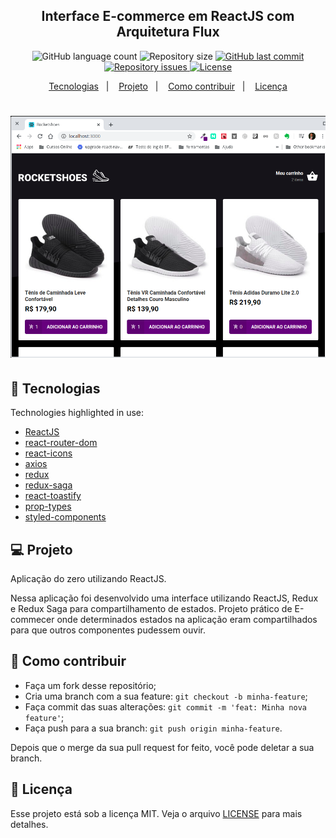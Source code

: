 <h2 align="center">Interface E-commerce em ReactJS com Arquitetura Flux</h2>

<p align="center">
  <img alt="GitHub language count" src="https://img.shields.io/github/languages/count/rlocatelli9/rocketshoes-web">

  <img alt="Repository size" src="https://img.shields.io/github/repo-size/rlocatelli9/rocketshoes-web">

  <a href="https://github.com/rlocatelli9/rocketshoes-web/commits/master">
    <img alt="GitHub last commit" src="https://img.shields.io/github/last-commit/rlocatelli9/rocketshoes-web">
  </a>

  <a href="https://github.com/rlocatelli9/rocketshoes-web/issues">
    <img alt="Repository issues" src="https://img.shields.io/github/issues/rlocatelli9/rocketshoes-web">

  </a>

  <a href="https://github.com/rlocatelli9/rocketshoes-web/blob/master/LICENSE.md">
    <img alt="License" src="https://img.shields.io/badge/license-MIT-brightgreen">
  <a>
</p>

<p align="center">
  <a href="#bookmark_tabs-tecnologias">Tecnologias</a>&nbsp;&nbsp;&nbsp;|&nbsp;&nbsp;&nbsp;
  <a href="#-projeto">Projeto</a>&nbsp;&nbsp;&nbsp;|&nbsp;&nbsp;&nbsp;
  <a href="#-como-contribuir">Como contribuir</a>&nbsp;&nbsp;&nbsp;|&nbsp;&nbsp;&nbsp;
  <a href="#memo-licença">Licença</a>
</p>

<h1 align="center">
<img alt="" title="" src=".github/assets/arqFlux.png" width="" />
</h1>

## :bookmark_tabs: Tecnologias

Technologies highlighted in use:

- [ReactJS](https://reactjs.org/)
- [react-router-dom](https://www.npmjs.com/package/react-router-dom)
- [react-icons](https://www.npmjs.com/package/react-icons)
- [axios](https://www.npmjs.com/package/axios)
- [redux](https://redux.js.org/)
- [redux-saga](https://redux-saga.js.org/)
- [react-toastify](https://github.com/fkhadra/react-toastify)
- [prop-types](https://www.npmjs.com/package/prop-types)
- [styled-components](https://www.npmjs.com/package/styled-components)

## 💻 Projeto

Aplicação do zero utilizando ReactJS.

Nessa aplicação foi desenvolvido uma interface utilizando ReactJS, Redux e Redux Saga para compartilhamento de estados. Projeto prático de E-commecer onde determinados estados na aplicação eram compartilhados para que outros componentes pudessem ouvir.

## 🤔 Como contribuir

- Faça um fork desse repositório;
- Cria uma branch com a sua feature: `git checkout -b minha-feature`;
- Faça commit das suas alterações: `git commit -m 'feat: Minha nova feature'`;
- Faça push para a sua branch: `git push origin minha-feature`.

Depois que o merge da sua pull request for feito, você pode deletar a sua branch.

## :memo: Licença

Esse projeto está sob a licença MIT. Veja o arquivo [LICENSE](LICENSE.md) para mais detalhes.
